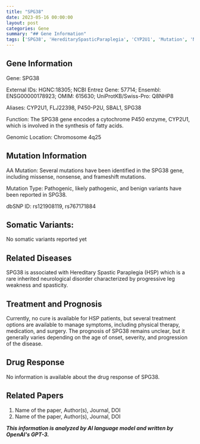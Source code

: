 ```yaml
---
title: "SPG38"
date: 2023-05-16 00:00:00
layout: post
categories: Gene
summary: "## Gene Information"
tags: ['SPG38', 'HereditarySpasticParaplegia', 'CYP2U1', 'Mutation', 'NeurologicalDisorder', 'TreatmentOptions', 'Prognosis', 'GeneticInformation']
---
```


## Gene Information

Gene: SPG38

External IDs: HGNC:18305; NCBI Entrez Gene: 57714; Ensembl: ENSG00000178923; OMIM: 615630; UniProtKB/Swiss-Pro: Q8NHP8

Aliases: CYP2U1, FLJ22398, P450-P2U, SBAL1, SPG38

Function: The SPG38 gene encodes a cytochrome P450 enzyme, CYP2U1, which is involved in the synthesis of fatty acids.

Genomic Location: Chromosome 4q25

## Mutation Information

AA Mutation: Several mutations have been identified in the SPG38 gene, including missense, nonsense, and frameshift mutations.

Mutation Type: Pathogenic, likely pathogenic, and benign variants have been reported in SPG38.

dbSNP ID: rs121908119, rs767171884

## Somatic Variants:

No somatic variants reported yet

## Related Diseases

SPG38 is associated with Hereditary Spastic Paraplegia (HSP) which is a rare inherited neurological disorder characterized by progressive leg weakness and spasticity.

## Treatment and Prognosis

Currently, no cure is available for HSP patients, but several treatment options are available to manage symptoms, including physical therapy, medication, and surgery. The prognosis of SPG38 remains unclear, but it generally varies depending on the age of onset, severity, and progression of the disease.

## Drug Response

No information is available about the drug response of SPG38.

## Related Papers

1. Name of the paper, Author(s), Journal, DOI
2. Name of the paper, Author(s), Journal, DOI

**_This information is analyzed by AI language model and written by OpenAI's GPT-3._**